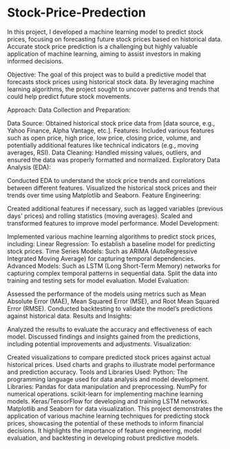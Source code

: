 # Stock-Price-Predection

In this project, I developed a machine learning model to predict stock prices, focusing on forecasting future stock prices based on historical data. Accurate stock price prediction is a challenging but highly valuable application of machine learning, aiming to assist investors in making informed decisions.

Objective:
The goal of this project was to build a predictive model that forecasts stock prices using historical stock data. By leveraging machine learning algorithms, the project sought to uncover patterns and trends that could help predict future stock movements.

Approach:
Data Collection and Preparation:

Data Source: Obtained historical stock price data from [data source, e.g., Yahoo Finance, Alpha Vantage, etc.].
Features: Included various features such as open price, high price, low price, closing price, volume, and potentially additional features like technical indicators (e.g., moving averages, RSI).
Data Cleaning: Handled missing values, outliers, and ensured the data was properly formatted and normalized.
Exploratory Data Analysis (EDA):

Conducted EDA to understand the stock price trends and correlations between different features.
Visualized the historical stock prices and their trends over time using Matplotlib and Seaborn.
Feature Engineering:

Created additional features if necessary, such as lagged variables (previous days' prices) and rolling statistics (moving averages).
Scaled and transformed features to improve model performance.
Model Development:

Implemented various machine learning algorithms to predict stock prices, including:
Linear Regression: To establish a baseline model for predicting stock prices.
Time Series Models: Such as ARIMA (AutoRegressive Integrated Moving Average) for capturing temporal dependencies.
Advanced Models: Such as LSTM (Long Short-Term Memory) networks for capturing complex temporal patterns in sequential data.
Split the data into training and testing sets for model evaluation.
Model Evaluation:

Assessed the performance of the models using metrics such as Mean Absolute Error (MAE), Mean Squared Error (MSE), and Root Mean Squared Error (RMSE).
Conducted backtesting to validate the model’s predictions against historical data.
Results and Insights:

Analyzed the results to evaluate the accuracy and effectiveness of each model.
Discussed findings and insights gained from the predictions, including potential improvements and adjustments.
Visualization:

Created visualizations to compare predicted stock prices against actual historical prices.
Used charts and graphs to illustrate model performance and prediction accuracy.
Tools and Libraries Used:
Python: The programming language used for data analysis and model development.
Libraries:
Pandas for data manipulation and preprocessing.
NumPy for numerical operations.
scikit-learn for implementing machine learning models.
Keras/TensorFlow for developing and training LSTM networks.
Matplotlib and Seaborn for data visualization.
This project demonstrates the application of various machine learning techniques for predicting stock prices, showcasing the potential of these methods to inform financial decisions. It highlights the importance of feature engineering, model evaluation, and backtesting in developing robust predictive models.

